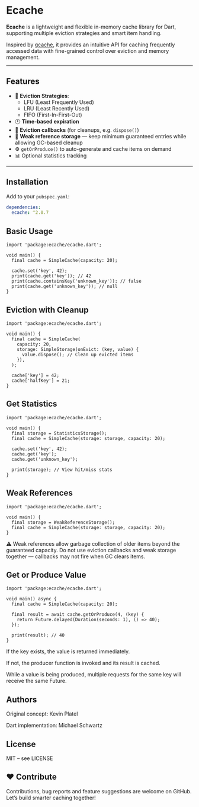 # Ecache

**Ecache** is a lightweight and flexible in-memory cache library for Dart, supporting multiple eviction strategies and smart item handling.

Inspired by [gcache](https://github.com/bluele/gcache), it provides an intuitive API for caching frequently accessed data with fine-grained control over eviction and memory management.

---

## Features

- 🧠 **Eviction Strategies**:
    - LFU (Least Frequently Used)
    - LRU (Least Recently Used)
    - FIFO (First-In-First-Out)
- 🕐 **Time-based expiration**
- 🧹 **Eviction callbacks** (for cleanups, e.g. `dispose()`)
- 🧪 **Weak reference storage** — keep minimum guaranteed entries while allowing GC-based cleanup
- ⚙️ `getOrProduce()` to auto-generate and cache items on demand
- 📊 Optional statistics tracking

---

## Installation

Add to your `pubspec.yaml`:

```yaml
dependencies:
  ecache: ^2.0.7
```


## Basic Usage

```flutter
import 'package:ecache/ecache.dart';

void main() {
  final cache = SimpleCache(capacity: 20);

  cache.set('key', 42);
  print(cache.get('key')); // 42
  print(cache.containsKey('unknown_key')); // false
  print(cache.get('unknown_key')); // null
}
```

## Eviction with Cleanup

```flutter
import 'package:ecache/ecache.dart';

void main() {
  final cache = SimpleCache(
    capacity: 20,
    storage: SimpleStorage(onEvict: (key, value) {
      value.dispose(); // Clean up evicted items
    }),
  );

  cache['key'] = 42;
  cache['halfKey'] = 21;
}
```

## Get Statistics

```flutter
import 'package:ecache/ecache.dart';

void main() {
  final storage = StatisticsStorage();
  final cache = SimpleCache(storage: storage, capacity: 20);

  cache.set('key', 42);
  cache.get('key');
  cache.get('unknown_key');

  print(storage); // View hit/miss stats
}
```


## Weak References

```flutter
import 'package:ecache/ecache.dart';

void main() {
  final storage = WeakReferenceStorage();
  final cache = SimpleCache(storage: storage, capacity: 20);
}
```

⚠️ Weak references allow garbage collection of older items beyond the guaranteed capacity.
Do not use eviction callbacks and weak storage together — callbacks may not fire when GC clears items.

## Get or Produce Value

```flutter
import 'package:ecache/ecache.dart';

void main() async {
  final cache = SimpleCache(capacity: 20);

  final result = await cache.getOrProduce(4, (key) {
    return Future.delayed(Duration(seconds: 1), () => 40);
  });

  print(result); // 40
}
```

If the key exists, the value is returned immediately.

If not, the producer function is invoked and its result is cached.

While a value is being produced, multiple requests for the same key will receive the same Future.

## Authors

Original concept: Kevin Platel

Dart implementation: Michael Schwartz

## License

MIT – see LICENSE

## ❤️ Contribute

Contributions, bug reports and feature suggestions are welcome on GitHub.
Let’s build smarter caching together!
